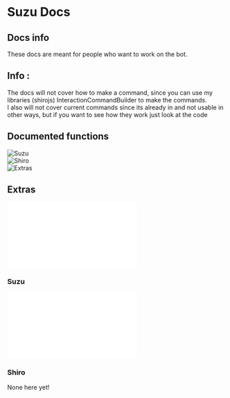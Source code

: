 # Suzu Docs
## Docs info
These docs are meant for people who want to work on the bot.
## Info :
The docs will not cover how to make a command, since you can use my libraries (shirojs) InteractionCommandBuilder to make the commands.<br>
I also will not cover current commands since its already in and not usable in other ways, but if you want to see how they work just look at the code

## Documented functions
![Suzu](#suzu)<br>
![Shiro](#shiro)<br>
![Extras](#extras)<br>

## Extras
![logTable](./bot/logTable.md)<br>

### Suzu
![SetupSuzu](./bot/Suzu/suzuSetup.md)

### Shiro
None here yet!